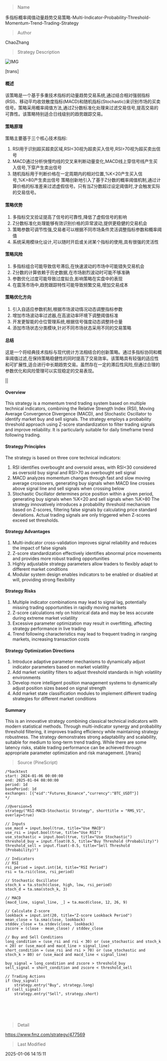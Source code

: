 
> Name

多指标概率阈值动量趋势交易策略-Multi-Indicator-Probability-Threshold-Momentum-Trend-Trading-Strategy

> Author

ChaoZhang

> Strategy Description

![IMG](https://www.fmz.com/upload/asset/6238224ddfcfad9b02.png)

[trans]
#### 概述
该策略是一个基于多重技术指标的动量趋势交易系统,通过结合相对强弱指标(RSI)、移动平均收敛散度指标(MACD)和随机指标(Stochastic)来识别市场的买卖信号。策略采用概率阈值方法,通过Z分数标准化处理来过滤交易信号,提高交易的可靠性。该策略特别适合日线级别的趋势跟踪交易。

#### 策略原理
策略主要基于三个核心技术指标:
1. RSI用于识别超买超卖区域,RSI<30视为超卖买入信号,RSI>70视为超买卖出信号
2. MACD通过分析快慢均线的交叉来判断动量变化,MACD线上穿信号线产生买入信号,下穿产生卖出信号
3. 随机指标用于判断价格在一定周期内的相对位置,%K<20产生买入信号,%K>80产生卖出信号
策略创新地引入了基于Z分数的概率阈值机制,通过计算价格的标准差来过滤虚假信号。只有当Z分数超过设定阈值时,才会触发实际的交易信号。

#### 策略优势
1. 多指标交叉验证提高了信号的可靠性,降低了虚假信号的影响
2. Z分数标准化处理能够有效识别价格的异常波动,提供更稳健的交易机会
3. 策略参数可调节性强,交易者可以根据不同市场条件灵活调整指标参数和概率阈值
4. 系统采用模块化设计,可以随时开启或关闭某个指标的使用,具有很强的灵活性

#### 策略风险
1. 多指标组合可能导致信号滞后,在快速波动的市场中可能错失交易机会
2. Z分数的计算依赖于历史数据,在市场剧烈波动时可能不够准确
3. 参数优化过度可能导致过度拟合,影响策略在实盘中的表现
4. 在震荡市场中,趋势跟踪特性可能导致频繁交易,增加交易成本

#### 策略优化方向
1. 引入自适应参数机制,根据市场波动情况动态调整指标参数
2. 增加市场波动率过滤器,在高波动率环境下调整阈值标准
3. 开发更智能的仓位管理系统,根据信号强度动态调整持仓量
4. 添加市场状态分类模块,针对不同市场状态采用不同的交易策略

#### 总结
这是一个将经典技术指标与现代统计方法相结合的创新策略。通过多指标协同和概率阈值过滤,在保持策略稳健性的同时提高了交易效率。该策略具有较强的适应性和可扩展性,适合进行中长期趋势交易。虽然存在一定的滞后性风险,但通过合理的参数优化和风险管理可以实现稳定的交易表现。

|| 

#### Overview
This strategy is a momentum trend trading system based on multiple technical indicators, combining the Relative Strength Index (RSI), Moving Average Convergence Divergence (MACD), and Stochastic Oscillator to identify market buy and sell signals. The strategy employs a probability threshold approach using Z-score standardization to filter trading signals and improve reliability. It is particularly suitable for daily timeframe trend following trading.

#### Strategy Principles
The strategy is based on three core technical indicators:
1. RSI identifies overbought and oversold areas, with RSI<30 considered as oversold buy signal and RSI>70 as overbought sell signal
2. MACD analyzes momentum changes through fast and slow moving average crossovers, generating buy signals when MACD line crosses above signal line and sell signals when crossing below
3. Stochastic Oscillator determines price position within a given period, generating buy signals when %K<20 and sell signals when %K>80
The strategy innovatively introduces a probability threshold mechanism based on Z-scores, filtering false signals by calculating price standard deviations. Actual trading signals are only triggered when Z-scores exceed set thresholds.

#### Strategy Advantages
1. Multi-indicator cross-validation improves signal reliability and reduces the impact of false signals
2. Z-score standardization effectively identifies abnormal price movements and provides more robust trading opportunities
3. Highly adjustable strategy parameters allow traders to flexibly adapt to different market conditions
4. Modular system design enables indicators to be enabled or disabled at will, providing strong flexibility

#### Strategy Risks
1. Multiple indicator combinations may lead to signal lag, potentially missing trading opportunities in rapidly moving markets
2. Z-score calculations rely on historical data and may be less accurate during extreme market volatility
3. Excessive parameter optimization may result in overfitting, affecting strategy performance in live trading
4. Trend following characteristics may lead to frequent trading in ranging markets, increasing transaction costs

#### Strategy Optimization Directions
1. Introduce adaptive parameter mechanisms to dynamically adjust indicator parameters based on market volatility
2. Add market volatility filters to adjust threshold standards in high volatility environments
3. Develop more intelligent position management systems to dynamically adjust position sizes based on signal strength
4. Add market state classification modules to implement different trading strategies for different market conditions

#### Summary
This is an innovative strategy combining classical technical indicators with modern statistical methods. Through multi-indicator synergy and probability threshold filtering, it improves trading efficiency while maintaining strategy robustness. The strategy demonstrates strong adaptability and scalability, suitable for medium to long-term trend trading. While there are some latency risks, stable trading performance can be achieved through appropriate parameter optimization and risk management.
[/trans]



> Source (PineScript)

``` pinescript
/*backtest
start: 2024-01-06 00:00:00
end: 2025-01-04 08:00:00
period: 1d
basePeriod: 1d
exchanges: [{"eid":"Futures_Binance","currency":"BTC_USDT"}]
*/

//@version=5
strategy("RSI-MACD-Stochastic Strategy", shorttitle = "RMS_V1", overlay=true)

// Inputs
use_macd = input.bool(true, title="Use MACD")
use_rsi = input.bool(true, title="Use RSI")
use_stochastic = input.bool(true, title="Use Stochastic")
threshold_buy = input.float(0.5, title="Buy Threshold (Probability)")
threshold_sell = input.float(-0.5, title="Sell Threshold (Probability)")

// Indicators
// RSI
rsi_period = input.int(14, title="RSI Period")
rsi = ta.rsi(close, rsi_period)

// Stochastic Oscillator
stoch_k = ta.stoch(close, high, low, rsi_period)
stoch_d = ta.sma(stoch_k, 3)

// MACD
[macd_line, signal_line, _] = ta.macd(close, 12, 26, 9)

// Calculate Z-score
lookback = input.int(20, title="Z-score Lookback Period")
mean_close = ta.sma(close, lookback)
stddev_close = ta.stdev(close, lookback)
zscore = (close - mean_close) / stddev_close

// Buy and Sell Conditions
long_condition = (use_rsi and rsi < 30) or (use_stochastic and stoch_k < 20) or (use_macd and macd_line > signal_line)
short_condition = (use_rsi and rsi > 70) or (use_stochastic and stoch_k > 80) or (use_macd and macd_line < signal_line)

buy_signal = long_condition and zscore > threshold_buy
sell_signal = short_condition and zscore < threshold_sell

// Trading Actions
if (buy_signal)
    strategy.entry("Buy", strategy.long)
if (sell_signal)
    strategy.entry("Sell", strategy.short)






```

> Detail

https://www.fmz.com/strategy/477569

> Last Modified

2025-01-06 14:15:11
